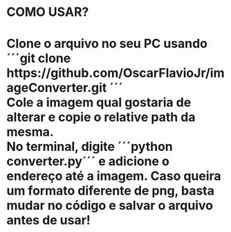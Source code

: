 <h1>COMO USAR?<h1>
<p>Clone o arquivo no seu PC usando ´´´git clone https://github.com/OscarFlavioJr/imageConverter.git ´´´ <br>Cole a imagem qual gostaria de alterar e copie o relative path da mesma. <br>No terminal, digite ´´´python converter.py´´´ e adicione o endereço até a imagem. Caso queira um formato diferente de png, basta mudar no código e salvar o arquivo antes de usar!
